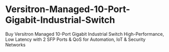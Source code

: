 # Versitron-Managed-10-Port-Gigabit-Industrial-Switch
Buy Versitron Managed 10-Port Gigabit Industrial Switch High-Performance, Low Latency with 2 SFP Ports &amp; QoS for Automation, IoT &amp; Security Networks 
